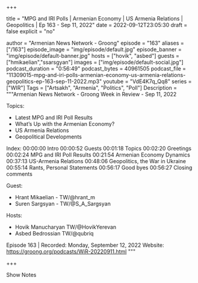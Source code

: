 +++

title = "MPG and IRI Polls | Armenian Economy | US Armenia Relations | Geopolitics | Ep 163 - Sep 11, 2022"
date = 2022-09-12T23:05:30
draft = false
explicit = "no"

author = "Armenian News Network - Groong"
episode = "163"
aliases = ["/163"]
episode_image = "img/episode/default.jpg"
episode_banner = "img/episode/default-banner.jpg"
hosts = ["hovik", "asbed"]
guests = ["hmikaelian","ssarsgyan"]
images = ["img/episode/default-social.jpg"]
podcast_duration = "0:56:49"
podcast_bytes = 40961505
podcast_file = "11309015-mpg-and-iri-polls-armenian-economy-us-armenia-relations-geopolitics-ep-163-sep-11-2022.mp3"
youtube = "VdE4K7q_Qq8"
series = ["WIR"]
Tags = ["Artsakh", "Armenia", "Politics", "Poll"]
Description = """Armenian News Network - Groong Week in Review - Sep 11, 2022

Topics:
* Latest MPG and IRI Poll Results
* What’s Up with the Armenian Economy?
* US Armenia Relations
* Geopolitical Developments

Index:
00:00:00 Intro
00:00:52 Guests
00:01:18 Topics
00:02:20 Greetings
00:02:24 MPG and IRI Poll Results
00:21:54 Armenian Economy Dynamics
00:37:13 US-Armenia Relations
00:48:06 Geopolitics, the War in Ukraine
00:55:14 Rants, Personal Statements
00:56:17 Good byes
00:56:27 Closing comments

Guest:
* Hrant Mikaelian - TW/@hrant_m
* Suren Sargsyan - TW/@S_A_Sargsyan

Hosts:
* Hovik Manucharyan TW/@HovikYerevan
* Asbed Bedrossian TW/@qubriq

Episode 163 | Recorded: Monday, September 12, 2022
Website: https://groong.org/podcasts/WiR-20220911.html
"""

+++

Show Notes
